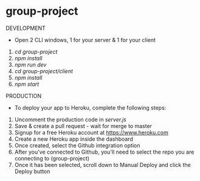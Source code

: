 # group-project

DEVELOPMENT
* Open 2 CLI windows, 1 for your server & 1 for your client
1. *cd group-project*
2. *npm install* 
3. *npm run dev*
4. *cd group-project/client*
5. *npm install*
6. *npm start*

PRODUCTION
* To deploy your app to Heroku, complete the following steps:
1. Uncomment the production code in *server.js*
2. Save & create a pull request - wait for merge to master
3. Signup for a free Heroku account at https://www.heroku.com
4. Create a new Heroku app inside the dashboard
5. Once created, select the Github integration option
6. After you've connected to Github, you'll need to select the repo you are connecting to (group-project)
7. Once it has been selected, scroll down to Manual Deploy and click the Deploy button
